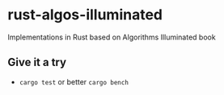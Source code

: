 # rust-algos-illuminated

Implementations in Rust based on Algorithms Illuminated book

## Give it a try

* `cargo test` or better `cargo bench`
